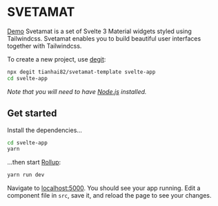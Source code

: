 # SVETAMAT
[Demo](https://tianhai82.github.io/svelte-tailwind-material/)
Svetamat is a set of Svelte 3 Material widgets styled using Tailwindcss. Svetamat enables you to build beautiful user interfaces together with Tailwindcss.

To create a new project, use [degit](https://github.com/Rich-Harris/degit):

```bash
npx degit tianhai82/svetamat-template svelte-app
cd svelte-app
```

_Note that you will need to have [Node.js](https://nodejs.org) installed._

## Get started

Install the dependencies...

```bash
cd svelte-app
yarn
```

...then start [Rollup](https://rollupjs.org):

```bash
yarn run dev
```

Navigate to [localhost:5000](http://localhost:5000). You should see your app running. Edit a component file in `src`, save it, and reload the page to see your changes.
